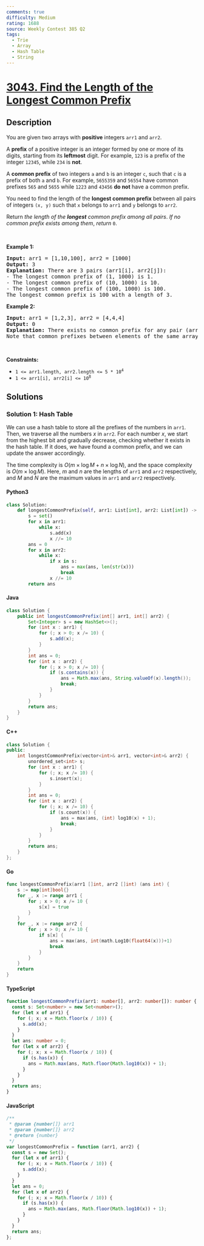 ```yaml
---
comments: true
difficulty: Medium
rating: 1688
source: Weekly Contest 385 Q2
tags:
  - Trie
  - Array
  - Hash Table
  - String
---
```


<!-- problem:start -->

# [3043. Find the Length of the Longest Common Prefix](https://leetcode.com/problems/find-the-length-of-the-longest-common-prefix)


## Description

<!-- description:start -->

<p>You are given two arrays with <strong>positive</strong> integers <code>arr1</code> and <code>arr2</code>.</p>

<p>A <strong>prefix</strong> of a positive integer is an integer formed by one or more of its digits, starting from its <strong>leftmost</strong> digit. For example, <code>123</code> is a prefix of the integer <code>12345</code>, while <code>234</code> is <strong>not</strong>.</p>

<p>A <strong>common prefix</strong> of two integers <code>a</code> and <code>b</code> is an integer <code>c</code>, such that <code>c</code> is a prefix of both <code>a</code> and <code>b</code>. For example, <code>5655359</code> and <code>56554</code> have common prefixes <code>565</code> and <code>5655</code> while <code>1223</code> and <code>43456</code> <strong>do not</strong> have a common prefix.</p>

<p>You need to find the length of the <strong>longest common prefix</strong> between all pairs of integers <code>(x, y)</code> such that <code>x</code> belongs to <code>arr1</code> and <code>y</code> belongs to <code>arr2</code>.</p>

<p>Return <em>the length of the <strong>longest</strong> common prefix among all pairs</em>.<em> If no common prefix exists among them</em>, <em>return</em> <code>0</code>.</p>

<p>&nbsp;</p>
<p><strong class="example">Example 1:</strong></p>

<pre>
<strong>Input:</strong> arr1 = [1,10,100], arr2 = [1000]
<strong>Output:</strong> 3
<strong>Explanation:</strong> There are 3 pairs (arr1[i], arr2[j]):
- The longest common prefix of (1, 1000) is 1.
- The longest common prefix of (10, 1000) is 10.
- The longest common prefix of (100, 1000) is 100.
The longest common prefix is 100 with a length of 3.
</pre>

<p><strong class="example">Example 2:</strong></p>

<pre>
<strong>Input:</strong> arr1 = [1,2,3], arr2 = [4,4,4]
<strong>Output:</strong> 0
<strong>Explanation:</strong> There exists no common prefix for any pair (arr1[i], arr2[j]), hence we return 0.
Note that common prefixes between elements of the same array do not count.
</pre>

<p>&nbsp;</p>
<p><strong>Constraints:</strong></p>

<ul>
	<li><code>1 &lt;= arr1.length, arr2.length &lt;= 5 * 10<sup>4</sup></code></li>
	<li><code>1 &lt;= arr1[i], arr2[i] &lt;= 10<sup>8</sup></code></li>
</ul>

<!-- description:end -->

## Solutions

<!-- solution:start -->

### Solution 1: Hash Table

We can use a hash table to store all the prefixes of the numbers in `arr1`. Then, we traverse all the numbers $x$ in `arr2`. For each number $x$, we start from the highest bit and gradually decrease, checking whether it exists in the hash table. If it does, we have found a common prefix, and we can update the answer accordingly.

The time complexity is $O(m \times \log M + n \times \log N)$, and the space complexity is $O(m \times \log M)$. Here, $m$ and $n$ are the lengths of `arr1` and `arr2` respectively, and $M$ and $N$ are the maximum values in `arr1` and `arr2` respectively.

<!-- tabs:start -->

#### Python3

```python
class Solution:
    def longestCommonPrefix(self, arr1: List[int], arr2: List[int]) -> int:
        s = set()
        for x in arr1:
            while x:
                s.add(x)
                x //= 10
        ans = 0
        for x in arr2:
            while x:
                if x in s:
                    ans = max(ans, len(str(x)))
                    break
                x //= 10
        return ans
```

#### Java

```java
class Solution {
    public int longestCommonPrefix(int[] arr1, int[] arr2) {
        Set<Integer> s = new HashSet<>();
        for (int x : arr1) {
            for (; x > 0; x /= 10) {
                s.add(x);
            }
        }
        int ans = 0;
        for (int x : arr2) {
            for (; x > 0; x /= 10) {
                if (s.contains(x)) {
                    ans = Math.max(ans, String.valueOf(x).length());
                    break;
                }
            }
        }
        return ans;
    }
}
```

#### C++

```cpp
class Solution {
public:
    int longestCommonPrefix(vector<int>& arr1, vector<int>& arr2) {
        unordered_set<int> s;
        for (int x : arr1) {
            for (; x; x /= 10) {
                s.insert(x);
            }
        }
        int ans = 0;
        for (int x : arr2) {
            for (; x; x /= 10) {
                if (s.count(x)) {
                    ans = max(ans, (int) log10(x) + 1);
                    break;
                }
            }
        }
        return ans;
    }
};
```

#### Go

```go
func longestCommonPrefix(arr1 []int, arr2 []int) (ans int) {
	s := map[int]bool{}
	for _, x := range arr1 {
		for ; x > 0; x /= 10 {
			s[x] = true
		}
	}
	for _, x := range arr2 {
		for ; x > 0; x /= 10 {
			if s[x] {
				ans = max(ans, int(math.Log10(float64(x)))+1)
				break
			}
		}
	}
	return
}
```

#### TypeScript

```ts
function longestCommonPrefix(arr1: number[], arr2: number[]): number {
  const s: Set<number> = new Set<number>();
  for (let x of arr1) {
    for (; x; x = Math.floor(x / 10)) {
      s.add(x);
    }
  }
  let ans: number = 0;
  for (let x of arr2) {
    for (; x; x = Math.floor(x / 10)) {
      if (s.has(x)) {
        ans = Math.max(ans, Math.floor(Math.log10(x)) + 1);
      }
    }
  }
  return ans;
}
```

#### JavaScript

```js
/**
 * @param {number[]} arr1
 * @param {number[]} arr2
 * @return {number}
 */
var longestCommonPrefix = function (arr1, arr2) {
  const s = new Set();
  for (let x of arr1) {
    for (; x; x = Math.floor(x / 10)) {
      s.add(x);
    }
  }
  let ans = 0;
  for (let x of arr2) {
    for (; x; x = Math.floor(x / 10)) {
      if (s.has(x)) {
        ans = Math.max(ans, Math.floor(Math.log10(x)) + 1);
      }
    }
  }
  return ans;
};
```

<!-- tabs:end -->

<!-- solution:end -->

<!-- problem:end -->
